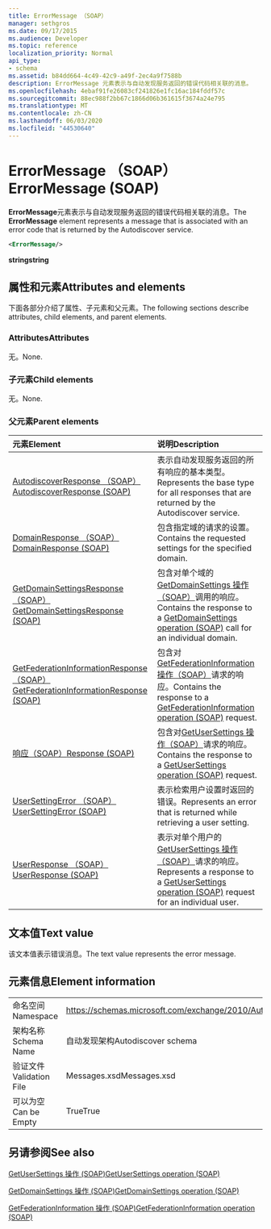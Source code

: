 ```yaml
---
title: ErrorMessage （SOAP）
manager: sethgros
ms.date: 09/17/2015
ms.audience: Developer
ms.topic: reference
localization_priority: Normal
api_type:
- schema
ms.assetid: b84dd664-4c49-42c9-a49f-2ec4a9f7588b
description: ErrorMessage 元素表示与自动发现服务返回的错误代码相关联的消息。
ms.openlocfilehash: 4ebaf91fe26083cf241826e1fc16ac184fddf57c
ms.sourcegitcommit: 88ec988f2bb67c1866d06b361615f3674a24e795
ms.translationtype: MT
ms.contentlocale: zh-CN
ms.lasthandoff: 06/03/2020
ms.locfileid: "44530640"
---
```

# <a name="errormessage-soap"></a><span data-ttu-id="1003e-103">ErrorMessage （SOAP）</span><span class="sxs-lookup"><span data-stu-id="1003e-103">ErrorMessage (SOAP)</span></span>

<span data-ttu-id="1003e-104">**ErrorMessage**元素表示与自动发现服务返回的错误代码相关联的消息。</span><span class="sxs-lookup"><span data-stu-id="1003e-104">The **ErrorMessage** element represents a message that is associated with an error code that is returned by the Autodiscover service.</span></span> 
  
```XML
<ErrorMessage/>
```

 <span data-ttu-id="1003e-105">**string**</span><span class="sxs-lookup"><span data-stu-id="1003e-105">**string**</span></span>
## <a name="attributes-and-elements"></a><span data-ttu-id="1003e-106">属性和元素</span><span class="sxs-lookup"><span data-stu-id="1003e-106">Attributes and elements</span></span>

<span data-ttu-id="1003e-107">下面各部分介绍了属性、子元素和父元素。</span><span class="sxs-lookup"><span data-stu-id="1003e-107">The following sections describe attributes, child elements, and parent elements.</span></span>
  
### <a name="attributes"></a><span data-ttu-id="1003e-108">Attributes</span><span class="sxs-lookup"><span data-stu-id="1003e-108">Attributes</span></span>

<span data-ttu-id="1003e-109">无。</span><span class="sxs-lookup"><span data-stu-id="1003e-109">None.</span></span>
  
### <a name="child-elements"></a><span data-ttu-id="1003e-110">子元素</span><span class="sxs-lookup"><span data-stu-id="1003e-110">Child elements</span></span>

<span data-ttu-id="1003e-111">无。</span><span class="sxs-lookup"><span data-stu-id="1003e-111">None.</span></span>
  
### <a name="parent-elements"></a><span data-ttu-id="1003e-112">父元素</span><span class="sxs-lookup"><span data-stu-id="1003e-112">Parent elements</span></span>

|<span data-ttu-id="1003e-113">**元素**</span><span class="sxs-lookup"><span data-stu-id="1003e-113">**Element**</span></span>|<span data-ttu-id="1003e-114">**说明**</span><span class="sxs-lookup"><span data-stu-id="1003e-114">**Description**</span></span>|
|:-----|:-----|
|[<span data-ttu-id="1003e-115">AutodiscoverResponse （SOAP）</span><span class="sxs-lookup"><span data-stu-id="1003e-115">AutodiscoverResponse (SOAP)</span></span>](autodiscoverresponse-soap.md) <br/> |<span data-ttu-id="1003e-116">表示自动发现服务返回的所有响应的基本类型。</span><span class="sxs-lookup"><span data-stu-id="1003e-116">Represents the base type for all responses that are returned by the Autodiscover service.</span></span>  <br/> |
|[<span data-ttu-id="1003e-117">DomainResponse （SOAP）</span><span class="sxs-lookup"><span data-stu-id="1003e-117">DomainResponse (SOAP)</span></span>](domainresponse-soap.md) <br/> |<span data-ttu-id="1003e-118">包含指定域的请求的设置。</span><span class="sxs-lookup"><span data-stu-id="1003e-118">Contains the requested settings for the specified domain.</span></span>  <br/> |
|[<span data-ttu-id="1003e-119">GetDomainSettingsResponse （SOAP）</span><span class="sxs-lookup"><span data-stu-id="1003e-119">GetDomainSettingsResponse (SOAP)</span></span>](getdomainsettingsresponse-soap.md) <br/> |<span data-ttu-id="1003e-120">包含对单个域的[GetDomainSettings 操作（SOAP）](getdomainsettings-operation-soap.md)调用的响应。</span><span class="sxs-lookup"><span data-stu-id="1003e-120">Contains the response to a [GetDomainSettings operation (SOAP)](getdomainsettings-operation-soap.md) call for an individual domain.</span></span>  <br/> |
|[<span data-ttu-id="1003e-121">GetFederationInformationResponse （SOAP）</span><span class="sxs-lookup"><span data-stu-id="1003e-121">GetFederationInformationResponse (SOAP)</span></span>](getfederationinformationresponse-soap.md) <br/> |<span data-ttu-id="1003e-122">包含对[GetFederationInformation 操作（SOAP）](getfederationinformation-operation-soap.md)请求的响应。</span><span class="sxs-lookup"><span data-stu-id="1003e-122">Contains the response to a [GetFederationInformation operation (SOAP)](getfederationinformation-operation-soap.md) request.</span></span>  <br/> |
|[<span data-ttu-id="1003e-123">响应（SOAP）</span><span class="sxs-lookup"><span data-stu-id="1003e-123">Response (SOAP)</span></span>](response-soap.md) <br/> |<span data-ttu-id="1003e-124">包含对[GetUserSettings 操作（SOAP）](getusersettings-operation-soap.md)请求的响应。</span><span class="sxs-lookup"><span data-stu-id="1003e-124">Contains the response to a [GetUserSettings operation (SOAP)](getusersettings-operation-soap.md) request.</span></span>  <br/> |
|[<span data-ttu-id="1003e-125">UserSettingError （SOAP）</span><span class="sxs-lookup"><span data-stu-id="1003e-125">UserSettingError (SOAP)</span></span>](usersettingerror-soap.md) <br/> |<span data-ttu-id="1003e-126">表示检索用户设置时返回的错误。</span><span class="sxs-lookup"><span data-stu-id="1003e-126">Represents an error that is returned while retrieving a user setting.</span></span>  <br/> |
|[<span data-ttu-id="1003e-127">UserResponse （SOAP）</span><span class="sxs-lookup"><span data-stu-id="1003e-127">UserResponse (SOAP)</span></span>](userresponse-soap.md) <br/> |<span data-ttu-id="1003e-128">表示对单个用户的[GetUserSettings 操作（SOAP）](getusersettings-operation-soap.md)请求的响应。</span><span class="sxs-lookup"><span data-stu-id="1003e-128">Represents a response to a [GetUserSettings operation (SOAP)](getusersettings-operation-soap.md) request for an individual user.</span></span>  <br/> |
   
## <a name="text-value"></a><span data-ttu-id="1003e-129">文本值</span><span class="sxs-lookup"><span data-stu-id="1003e-129">Text value</span></span>

<span data-ttu-id="1003e-130">该文本值表示错误消息。</span><span class="sxs-lookup"><span data-stu-id="1003e-130">The text value represents the error message.</span></span>
  
## <a name="element-information"></a><span data-ttu-id="1003e-131">元素信息</span><span class="sxs-lookup"><span data-stu-id="1003e-131">Element information</span></span>

|||
|:-----|:-----|
|<span data-ttu-id="1003e-132">命名空间</span><span class="sxs-lookup"><span data-stu-id="1003e-132">Namespace</span></span>  <br/> |https://schemas.microsoft.com/exchange/2010/Autodiscover  <br/> |
|<span data-ttu-id="1003e-133">架构名称</span><span class="sxs-lookup"><span data-stu-id="1003e-133">Schema Name</span></span>  <br/> |<span data-ttu-id="1003e-134">自动发现架构</span><span class="sxs-lookup"><span data-stu-id="1003e-134">Autodiscover schema</span></span>  <br/> |
|<span data-ttu-id="1003e-135">验证文件</span><span class="sxs-lookup"><span data-stu-id="1003e-135">Validation File</span></span>  <br/> |<span data-ttu-id="1003e-136">Messages.xsd</span><span class="sxs-lookup"><span data-stu-id="1003e-136">Messages.xsd</span></span>  <br/> |
|<span data-ttu-id="1003e-137">可以为空</span><span class="sxs-lookup"><span data-stu-id="1003e-137">Can be Empty</span></span>  <br/> |<span data-ttu-id="1003e-138">True</span><span class="sxs-lookup"><span data-stu-id="1003e-138">True</span></span>  <br/> |
   
## <a name="see-also"></a><span data-ttu-id="1003e-139">另请参阅</span><span class="sxs-lookup"><span data-stu-id="1003e-139">See also</span></span>



[<span data-ttu-id="1003e-140">GetUserSettings 操作 (SOAP)</span><span class="sxs-lookup"><span data-stu-id="1003e-140">GetUserSettings operation (SOAP)</span></span>](getusersettings-operation-soap.md)
  
[<span data-ttu-id="1003e-141">GetDomainSettings 操作 (SOAP)</span><span class="sxs-lookup"><span data-stu-id="1003e-141">GetDomainSettings operation (SOAP)</span></span>](getdomainsettings-operation-soap.md)
  
[<span data-ttu-id="1003e-142">GetFederationInformation 操作 (SOAP)</span><span class="sxs-lookup"><span data-stu-id="1003e-142">GetFederationInformation operation (SOAP)</span></span>](getfederationinformation-operation-soap.md)

